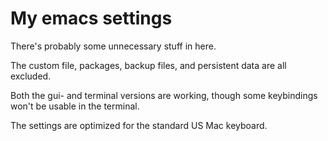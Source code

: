# My emacs settings #

There's probably some unnecessary stuff in here.

The custom file, packages, backup files, and persistent data are all excluded.

Both the gui- and terminal versions are working, though some keybindings won't be usable
in the terminal.

The settings are optimized for the standard US Mac keyboard.
